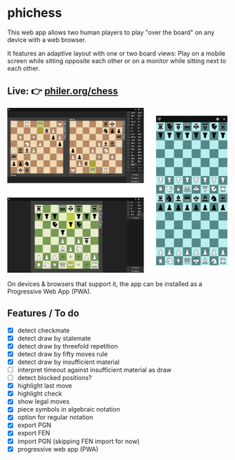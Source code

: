phichess
========

This web app allows two human players to play "over the board" on any device
with a web browser.

It features an adaptive layout with one or two board views:
Play on a mobile screen while sitting opposite each other
or on a monitor while sitting next to each other.


## Live: 👉 [philer.org/chess](https://philer.org/chess)

![Screenshots](screenshots.png)

On devices & browsers that support it, the app can be installed as a Progressive Web App (PWA).


Features / To do
----------------

* [x] detect checkmate
* [x] detect draw by stalemate
* [x] detect draw by threefold repetition
* [x] detect draw by fifty moves rule
* [x] detect draw by insufficient material
* [ ] interpret timeout against insufficient material as draw
* [ ] detect blocked positions?
* [x] highlight last move
* [x] highlight check
* [x] show legal moves
* [x] piece symbols in algebraic notation
* [x] option for regular notation
* [x] export PGN
* [x] export FEN
* [x] import PGN (skipping FEN import for now)
* [x] progressive web app (PWA)
